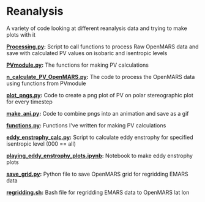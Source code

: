 # Reanalysis

A variety of code looking at different reanalysis data and trying to make plots with it

**[Processing.py](processing.py):**
Script to call functions to process Raw OpenMARS data and save with calculated PV values on isobaric and isentropic levels

**[PVmodule.py](PVmodule.py):**
The functions for making PV calculations

**[n_calculate_PV_OpenMARS.py](n_calculate_PV_OpenMARS.py):**
The code to process the OpenMARS data using functions from PVmodule

**[plot_pngs.py](plots_pngs.py):**
Code to create a png plot of PV on polar stereographic plot for every timestep

**[make_ani.py](make_ani.py):**
Code to combine pngs into an animation and save as a gif

**[functions.py](functions.py):**
Functions I've written for making PV calculations

**[eddy_enstrophy_calc.py](eddy_enstrophy_calc.py):**
Script to calculate eddy enstrophy for specified isentropic level (000 == all)

**[playing_eddy_enstrophy_plots.ipynb](playing_eddy_enstrophy_plots.ipynb):**
Notebook to make eddy enstrophy plots

**[save_grid.py](save_grid.py):**
Python file to save OpenMARS grid for regridding EMARS data

**[regridding.sh](regridding.sh):**
Bash file for regridding EMARS data to OpenMARS lat lon
